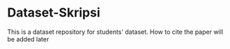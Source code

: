 # Dataset-Skripsi

This is a dataset repository for students' dataset. 
How to cite the paper will be added later
